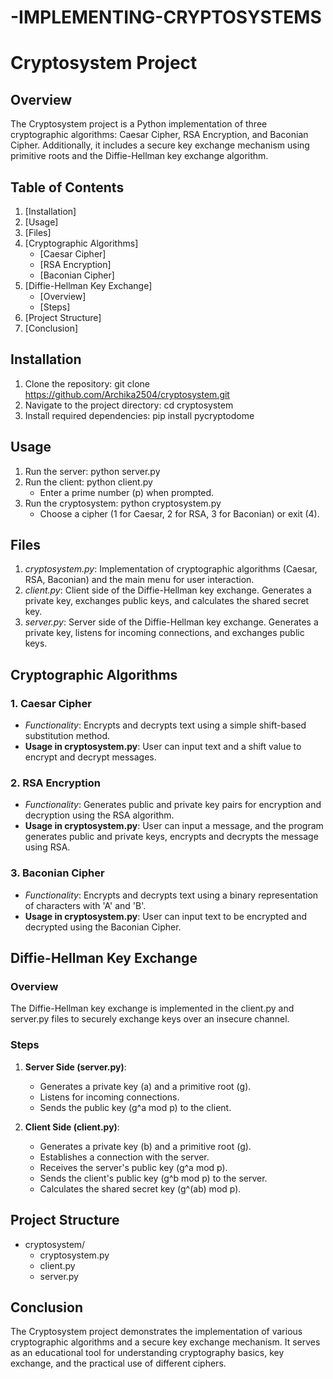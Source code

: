 # -IMPLEMENTING-CRYPTOSYSTEMS
# Cryptosystem Project

## Overview
The Cryptosystem project is a Python implementation of three cryptographic algorithms: Caesar Cipher, RSA Encryption, and Baconian Cipher. Additionally, it includes a secure key exchange mechanism using primitive roots and the Diffie-Hellman key exchange algorithm.

## Table of Contents
1. [Installation]
2. [Usage]
3. [Files]
4. [Cryptographic Algorithms]
    - [Caesar Cipher]
    - [RSA Encryption]
    - [Baconian Cipher]
5. [Diffie-Hellman Key Exchange]
    - [Overview]
    - [Steps]
6. [Project Structure]
7. [Conclusion]

## Installation
1. Clone the repository: git clone https://github.com/Archika2504/cryptosystem.git
2. Navigate to the project directory: cd cryptosystem
3. Install required dependencies: pip install pycryptodome

## Usage 
1. Run the server: python server.py
2. Run the client: python client.py
    - Enter a prime number (p) when prompted.
3. Run the cryptosystem: python cryptosystem.py
    - Choose a cipher (1 for Caesar, 2 for RSA, 3 for Baconian) or exit (4).

## Files 
1. *cryptosystem.py*: Implementation of cryptographic algorithms (Caesar, RSA, Baconian) and the main menu for user interaction.
2. *client.py*: Client side of the Diffie-Hellman key exchange. Generates a private key, exchanges public keys, and calculates the shared secret key.
3. *server.py*: Server side of the Diffie-Hellman key exchange. Generates a private key, listens for incoming connections, and exchanges public keys.

## Cryptographic Algorithms 

### 1. Caesar Cipher
- *Functionality*: Encrypts and decrypts text using a simple shift-based substitution method.
- **Usage in cryptosystem.py**: User can input text and a shift value to encrypt and decrypt messages.

### 2. RSA Encryption
- *Functionality*: Generates public and private key pairs for encryption and decryption using the RSA algorithm.
- **Usage in cryptosystem.py**: User can input a message, and the program generates public and private keys, encrypts and decrypts the message using RSA.

### 3. Baconian Cipher
- *Functionality*: Encrypts and decrypts text using a binary representation of characters with 'A' and 'B'.
- **Usage in cryptosystem.py**: User can input text to be encrypted and decrypted using the Baconian Cipher.

## Diffie-Hellman Key Exchange <a name="diffie-hellman-key-exchange"></a>

### Overview
The Diffie-Hellman key exchange is implemented in the client.py and server.py files to securely exchange keys over an insecure channel.

### Steps 
1. **Server Side (server.py)**:
    - Generates a private key (a) and a primitive root (g).
    - Listens for incoming connections.
    - Sends the public key (g^a mod p) to the client.

2. **Client Side (client.py)**:
    - Generates a private key (b) and a primitive root (g).
    - Establishes a connection with the server.
    - Receives the server's public key (g^a mod p).
    - Sends the client's public key (g^b mod p) to the server.
    - Calculates the shared secret key (g^(ab) mod p).

## Project Structure 
- cryptosystem/
    - cryptosystem.py
    - client.py
    - server.py

## Conclusion 
The Cryptosystem project demonstrates the implementation of various cryptographic algorithms and a secure key exchange mechanism. It serves as an educational tool for understanding cryptography basics, key exchange, and the practical use of different ciphers.
